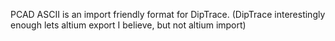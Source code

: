 PCAD ASCII is an import friendly format for DipTrace.
(DipTrace interestingly enough lets altium export I believe, but not altium import)
